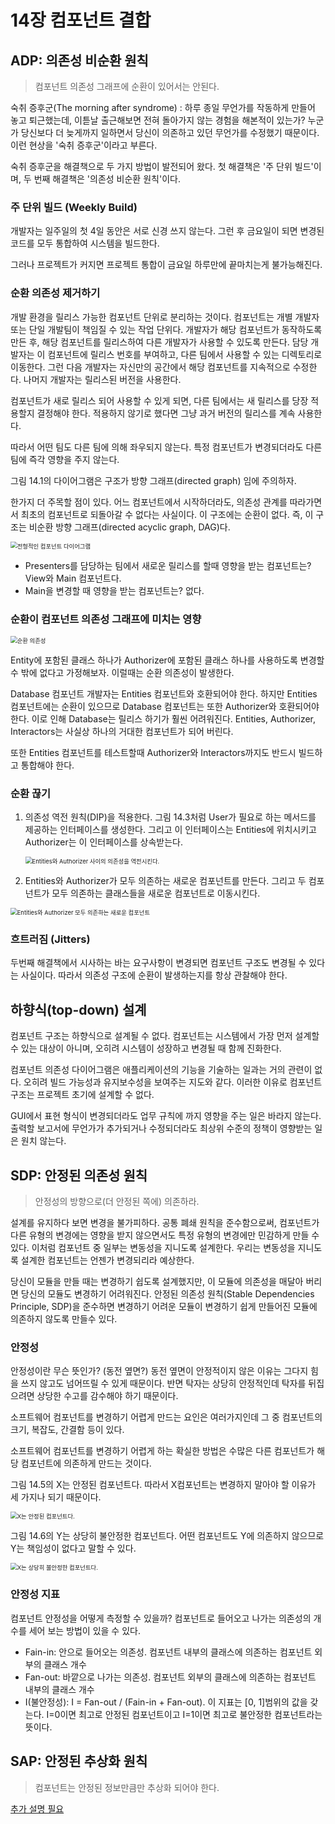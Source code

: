 # 14장 컴포넌트 결합

## ADP: 의존성 비순환 원칙

> 컴포넌트 의존성 그래프에 순환이 있어서는 안된다.

숙취 증후군(The morning after syndrome)
: 하루 종일 무언가를 작동하게 만들어 놓고 퇴근했는데, 이튿날 출근해보면 전혀 돌아가지 않는 경험을 해본적이 있는가? 
누군가 당신보다 더 늦게까지 일하면서 당신이 의존하고 있던 무언가를 수정했기 때문이다. 이런 현상을 '숙취 증후군'이라고 부른다.

숙취 증후군을 해결책으로 두 가지 방법이 발전되어 왔다. 첫 해결책은 '주 단위 빌드'이며, 두 번째 해결책은 '의존성 비순환 원칙'이다.

### 주 단위 빌드 (Weekly Build)

개발자는 일주일의 첫 4일 동안은 서로 신경 쓰지 않는다. 그런 후 금요일이 되면 변경된 코드를 모두 통합하여 시스템을 빌드한다.

그러나 프로젝트가 커지면 프로젝트 통합이 금요일 하루만에 끝마치는게 불가능해진다.

### 순환 의존성 제거하기

개발 환경을 릴리스 가능한 컴포넌트 단위로 분리하는 것이다. 컴포넌트는 개별 개발자 또는 단일 개발팀이 책임질 수 있는 작업 단위다. 개발자가 해당 컴포넌트가 동작하도록 만든 후, 해당 컴포넌트를 릴리스하여 다른 개발자가 사용할 수 있도록 만든다. 담당 개발자는 이 컴포넌트에 릴리스 번호를 부여하고, 다른 팀에서 사용할 수 있는 디렉토리로 이동한다. 그런 다음 개발자는 자신만의 공간에서 해당 컴포넌트를 지속적으로 수정한다. 나머지 개발자는 릴리스된 버전을 사용한다.

컴포넌트가 새로 릴리스 되어 사용할 수 있게 되면, 다른 팀에서는 새 릴리스를 당장 적용할지 결정해야 한다. 적용하지 않기로 했다면 그냥 과거 버전의 릴리스를 계속 사용한다.

따라서 어떤 팀도 다른 팀에 의해 좌우되지 않는다. 특정 컴포넌트가 변경되더라도 다른 팀에 즉각 영향을 주지 않는다. 

그림 14.1의 다이어그램은 구조가 방향 그래프(directed graph) 임에 주의하자.

한가지 더 주목할 점이 있다. 어느 컴포넌트에서 시작하더라도, 의존성 관계를 따라가면서 최초의 컴포넌트로 되돌아갈 수 없다는 사실이다. 이 구조에는 순환이 없다. 즉, 이 구조는 비순환 방향 그래프(directed acyclic graph, DAG)다.

<img src="chapter-14.assets/14_1.png" alt="전형적인 컴포넌트 다이어그램" style="zoom:67%;" />

* Presenters를 담당하는 팀에서 새로운 릴리스를 할때 영향을 받는 컴포넌트는?
    View와 Main 컴포넌트다.
* Main을 변경할 때 영향을 받는 컴포넌트는?
    없다.



### 순환이 컴포넌트 의존성 그래프에 미치는 영향

<img src="chapter-14.assets/14_2.png" alt="순환 의존성" style="zoom:67%;" />

Entity에 포함된 클래스 하나가 Authorizer에 포함된 클래스 하나를 사용하도록 변경할 수 밖에 없다고 가정해보자. 이럴때는 순환 의존성이 발생한다.

Database 컴포넌트 개발자는 Entities 컴포넌트와 호환되어야 한다. 하지만 Entities 컴포넌트에는 순환이 있으므로 Database 컴포넌트는 또한 Authorizer와 호환되어야 한다. 이로 인해 Database는 릴리스 하기가 훨씬 어려워진다. Entities, Authorizer, Interactors는 사실상 하나의 거대한 컴포넌트가 되어 버린다.

또한 Entities 컴포넌트를 테스트할때 Authorizer와 Interactors까지도 반드시 빌드하고 통합해야 한다.



### 순환 끊기

1. 의존성 역전 원칙(DIP)을 적용한다.  그림 14.3처럼 User가 필요로 하는 메서드를 제공하는 인터페이스를 생성한다. 그리고 이 인터페이스는 Entities에 위치시키고 Authorizer는 이 인터페이스를 상속받는다. 

    <img src="chapter-14.assets/14_3.png" alt="Entities와 Authorizer 사이의 의존성을 역전시킨다." style="zoom:67%;" />

2. Entities와 Authorizer가 모두 의존하는 새로운 컴포넌트를 만든다. 그리고 두 컴포넌트가 모두 의존하는 클래스들을 새로운 컴포넌트로 이동시킨다.

<img src="chapter-14.assets/14_4.png" alt="Entities와 Authorizer 모두 의존하는 새로운 컴포넌트" style="zoom:67%;" />





### 흐트러짐 (Jitters)

두번째 해결책에서 시사하는 바는 요구사항이 변경되면 컴포넌트 구조도 변경될 수 있다는 사실이다. 따라서 의존성 구조에 순환이 발생하는지를 항상 관찰해야 한다.



## 하향식(top-down) 설계

컴포넌트 구조는 하향식으로 설계될 수 없다. 컴포넌트는 시스템에서 가장 먼저 설계할수 있는 대상이 아니며, 오히려 시스템이 성장하고 변경될 때 함께 진화한다.

컴포넌트 의존성 다이어그램은 애플리케이션의 기능을 기술하는 일과는 거의 관련이 없다. 오히려 빌드 가능성과 유지보수성을 보여주는 지도와 같다. 이러한 이유로 컴포넌트 구조는 프로젝트 초기에 설계할 수 없다.

GUI에서 표현 형식이 변경되더라도 업무 규칙에 까지 영향을 주는 일은 바라지 않는다. 출력할 보고서에 무언가가 추가되거나 수정되더라도 최상위 수준의 정책이 영향받는 일은 원치 않는다. 



## SDP: 안정된 의존성 원칙

> 안정성의 방향으로(더 안정된 쪽에) 의존하라.

설계를 유지하다 보면 변경을 불가피하다. 공통 폐쇄 원칙을 준수함으로써, 컴포넌트가 다른 유형의 변경에는 영향을 받지 않으면서도 특정 유형의 변경에만 민감하게 만들 수 있다. 이처럼 컴포넌트 중 일부는 변동성을 지니도록 설계한다. 우리는 변동성을 지니도록 설계한 컴포넌트는 언젠가 변경되리라 예상한다.

당신이 모듈을 만들 때는 변경하기 쉽도록 설계했지만, 이 모듈에 의존성을 매달아 버리면 당신의 모듈도 변경하기 어려워진다. 안정된 의존성 원칙(Stable Dependencies Principle, SDP)을 준수하면 변경하기 어려운 모듈이 변경하기 쉽게 만들어진 모듈에 의존하지 않도록 만들수 있다.



### 안정성

안정성이란 무슨 뜻인가? (동전 옆면?)
동전 옆면이 안정적이지 않은 이유는 그다지 힘을 쓰지 않고도 넘어뜨릴 수 있게 때문이다. 반면 탁자는 상당히 안정적인데 탁자를 뒤집으려면 상당한 수고를 감수해야 하기 때문이다.

소프트웨어 컴포넌트를 변경하기 어렵게 만드는 요인은 여러가지인데 그 중 컴포넌트의 크기, 복잡도, 간결함 등이 있다.

소프트웨어 컴포넌트를 변경하기 어렵게 하는 확실한 방법은 수많은 다른 컴포넌트가 해당 컴포넌트에 의존하게 만드는 것이다. 

그림 14.5의 X는 안정된 컴포넌트다. 따라서 X컴포넌트는 변경하지 말아야 할 이유가 세 가지나 되기 때문이다.

<img src="chapter-14.assets/14_5.png" alt="X는 안정된 컴포넌트다." style="zoom:67%;" />



그림 14.6의 Y는 상당히 불안정한 컴포넌트다. 어떤 컴포넌트도 Y에 의존하지 않으므로 Y는 책임성이 없다고 말할 수 있다. 

<img src="chapter-14.assets/14_6.png" alt="X는 상당히 불안정한 컴포넌트다." style="zoom:67%;" />



### 안정성 지표

컴포넌트 안정성을 어떻게 측정할 수 있을까? 컴포넌트로 들어오고 나가는 의존성의 개수를 세어 보는 방법이 있을 수 있다.

* Fain-in: 안으로 들어오는 의존성. 컴포넌트 내부의 클래스에 의존하는 컴포넌트 외부의 클래스 개수
* Fan-out: 바깥으로 나가는 의존성. 컴포넌트 외부의 클래스에 의존하는 컴포넌트 내부의 클래스 개수
* I(불안정성): I = Fan-out / (Fain-in + Fan-out). 이 지표는 [0, 1]범위의 값을 갖는다. I=0이면 최고로 안정된 컴포넌트이고 I=1이면 최고로 불안정한 컴포넌트라는 뜻이다.



## SAP: 안정된 추상화 원칙

> 컴포넌트는 안정된 정보만큼만 추상화 되어야 한다.



<u>추가 설명 필요</u>

